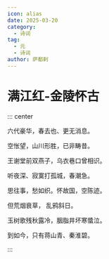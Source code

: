 ```yaml
---
icon: alias
date: 2025-03-20
category:
  - 诗词
tag:
  - 元
  - 诗词
author: 萨都剌
---
```


# 满江红-金陵怀古

<!-- more -->




::: center 

六代豪华，春去也、更无消息。

空怅望，山川形胜，已非畴昔。

王谢堂前双燕子，乌衣巷口曾相识。

听夜深、寂寞打孤城，春潮急。

思往事，愁如织。怀故国，空陈迹。

但荒烟衰草， 乱鸦斜日。

玉树歌残秋露冷，胭脂井坏寒螿泣。

到如今，只有蒋山青、秦淮碧。

:::